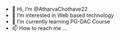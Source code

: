 - 👋 Hi, I’m @AtharvaChothave22
- 👀 I’m interested in Web based technology 
- 🌱 I’m currently learning PG-DAC Course 
- 📫 How to reach me ...

<!---
AtharvaChothave22/AtharvaChothave22 is a ✨ special ✨ repository because its `README.md` (this file) appears on your GitHub profile.
You can click the Preview link to take a look at your changes.
--->
